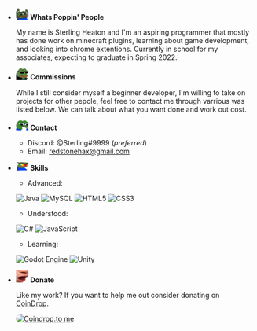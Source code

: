 - <img src="/img/POGGIES.png" width="25"> **Whats Poppin' People**

	My name is Sterling Heaton and I'm an aspiring programmer that mostly has done work on minecraft plugins, learning about game development, and looking into chrome extentions. Currently in school for my associates, expecting to graduate in Spring 2022.

- <img src="/img/EZ.png" width="25"> **Commissions**

	While I still consider myself a beginner developer, I'm willing to take on projects for other pepole, feel free to contact me through varrious was listed below. We can talk about what you want done and work out cost. 

- <img src="/img/peepoG.png" width="25"> **Contact**

   - Discord: @Sterling#9999 (*preferred*)
   - Email: redstonehax@gmail.com

- <img src="/img/WICKED.png" width="25"> **Skills**

	* Advanced:

	<img alt="Java" src="https://img.shields.io/badge/java-%23ED8B00.svg?style=for-the-badge&logo=java&logoColor=white"/> <img alt="MySQL" src="https://img.shields.io/badge/mysql-%2300f.svg?style=for-the-badge&logo=mysql&logoColor=white"/> <img alt="HTML5" src="https://img.shields.io/badge/html5-%23E34F26.svg?style=for-the-badge&logo=html5&logoColor=white"/> <img alt="CSS3" src="https://img.shields.io/badge/css3-%231572B6.svg?style=for-the-badge&logo=css3&logoColor=white"/>

	* Understood:

	<img alt="C#" src="https://img.shields.io/badge/c%23-%23239120.svg?style=for-the-badge&logo=c-sharp&logoColor=white"/> <img alt="JavaScript" src="https://img.shields.io/badge/javascript-%23323330.svg?style=for-the-badge&logo=javascript&logoColor=%23F7DF1E"/>

	* Learning:

	<img alt="Godot Engine" src="https://img.shields.io/badge/GODOT-%23FFFFFF.svg?style=for-the-badge&logo=godot-engine"/> <img alt="Unity" src="https://img.shields.io/badge/unity-%23000000.svg?style=for-the-badge&logo=unity&logoColor=white"/>

- <img src="/img/Pog.png" width="25"> **Donate**

	Like my work? If you want to help me out consider donating on [CoinDrop](https://coindrop.to/sterlingheaton).

	<a href="https://coindrop.to/sterlingheaton" target="_blank"><img src="https://coindrop.to/embed-button.png" style="border-radius: 10px; height: 57px !important;width: 229px !important;" alt="Coindrop.to me"></img></a>


<!---
SterlingHeaton/SterlingHeaton is a ✨ special ✨ repository because its `README.md` (this file) appears on your GitHub profile.
You can click the Preview link to take a look at your changes.
--->
